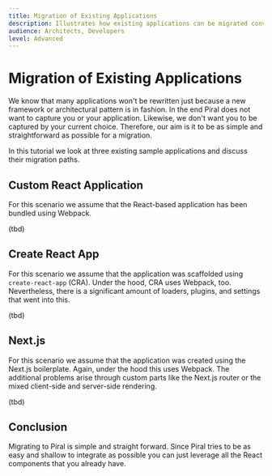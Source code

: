 ```yaml
---
title: Migration of Existing Applications
description: Illustrates how existing applications can be migrated conveniently.
audience: Architects, Developers
level: Advanced
---
```


# Migration of Existing Applications

We know that many applications won't be rewritten just because a new framework or architectural pattern is in fashion. In the end Piral does not want to capture you or your application. Likewise, we don't want you to be captured by your current choice. Therefore, our aim is it to be as simple and straightforward as possible for a migration.

In this tutorial we look at three existing sample applications and discuss their migration paths.

## Custom React Application

For this scenario we assume that the React-based application has been bundled using Webpack.

(tbd)

## Create React App

For this scenario we assume that the application was scaffolded using `create-react-app` (CRA). Under the hood, CRA uses Webpack, too. Nevertheless, there is a significant amount of loaders, plugins, and settings that went into this.

(tbd)

## Next.js

For this scenario we assume that the application was created using the Next.js boilerplate. Again, under the hood this uses Webpack. The additional problems arise through custom parts like the Next.js router or the mixed client-side and server-side rendering.

(tbd)

## Conclusion

Migrating to Piral is simple and straight forward. Since Piral tries to be as easy and shallow to integrate as possible you can just leverage all the React components that you already have.
